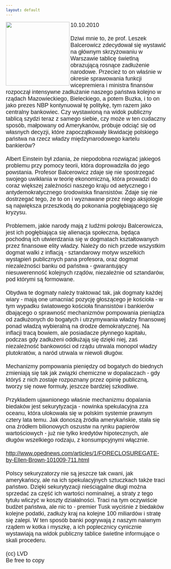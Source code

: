 ```yaml
---
layout: default
---
```

<img src="{{site.baseurl}}\articles\pictures\465.witaminy.jpg"  align="left" width="200"><!--49--><p style="margin: 0px 0px 18px; font-size: 18px; font-family: Helvetica;">
10.10.2010<br><br>Dziwi mnie to, że prof. Leszek Balcerowicz zdecydował się wystawić na głównym skrzyżowaniu w Warszawie tablicę świetlną obrazującą rosnące zadłużenie narodowe. Przecież to on właśnie w okresie sprawowania funkcji wicepremiera i ministra finansów rozpoczął intensywne zadłużanie naszego państwa kolejno w rządach Mazowieckiego, Bieleckiego, a potem Buzka, i to on jako prezes NBP kontynuował tę politykę, tym razem jako centralny bankowiec. Czy wystawioną na widok publiczny tablicą szydzi teraz z samego siebie, czy może w ten cudaczny sposób, małpowany od Amerykanów, próbuje odciąć się od własnych decyzji, które zapoczątkowały likwidację polskiego państwa na rzecz władzy międzynarodowego kartelu bankierów?<br><br>Albert Einstein był zdania, że niepodobna rozwiązać jakiegoś problemu przy pomocy teorii, która doprowadziła do jego powstania. Profesor Balcerowicz zdaje się nie spostrzegać swojego uwikłania w teorię ekonomiczną, która prowadzi do coraz większej zależności naszego kraju od aetycznego i antydemokratycznego środowiska finansistów. Zdaje się nie dostrzegać tego, że to on i wyznawane przez niego aksjologie są największa przeszkodą do pokonania pogłębiającego się kryzysu.<br><br>Problemem, jakie narody mają z ludźmi pokroju Balcerowicza, jest ich pogłębiająca się alienacja społeczna, będąca pochodną ich utwierdzania się w dogmatach kształtowanych przez finansowe elity władzy. Należy do nich przede wszystkim dogmat walki z inflacją - sztandarowy motyw wszelkich wystąpień publicznych pana profesora, oraz dogmat niezależności banku od państwa - gwarantujący niesuwerenność kolejnych rządów, niezależnie od sztandarów, pod którymi są formowane.<br><br>Obydwa te dogmaty należy traktować tak, jak dogmaty każdej wiary - mają one umacniać pozycję głoszącego je kościoła - w tym wypadku światowego kościoła finansistów i bankierów dbającego o sprawność mechanizmów pompowania pieniądza od zadłużonych do bogatych i utrzymywania władzy finansowej ponad władzą wybieralną na drodze demokratycznej. Na inflacji tracą bowiem, ale posiadacze płynnego kapitału, podczas gdy zadłużeni oddłużają się dzięki niej, zaś niezależność bankowości od rządu utrwala monopol władzy plutokratów, a naród utrwala w niewoli długów.<br><br>Mechanizmy pompowania pieniędzy od bogatych do biednych zmieniają się tak jak związki chemiczne w dopalaczach - gdy któryś z nich zostaje rozpoznany przez opinię publiczną, tworzy się nowe formuły, jeszcze bardziej szkodliwe.<br><br>Przykładem ujawnionego właśnie mechanizmu dopalania biedaków jest sekurytyzacja - nowinka spekulacyjna zza oceanu, która ulokowała się w polskim systemie prawnym cztery lata temu. Jak donoszą źródła amerykańskie, stała się ona źródłem bilionowych oszustw na rynku papierów wartościowych - już nie tylko kredytów hipotecznych, ale długów wszelkiego rodzaju, z konsumpcyjnymi włącznie.<br><br>http://www.opednews.com/articles/1/FORECLOSUREGATE-by-Ellen-Brown-101009-711.html<br><br>Polscy sekuryzatorzy nie są jeszcze tak cwani, jak amerykańscy, ale na ich spekulacyjnych sztuczkach także traci państwo. Dzięki sekurytyzacji nieściągalne długi można sprzedać za część ich wartości nominalnej, a straty z tego tytułu wliczyć w koszty działalności. Traci na tym oczywiście budżet państwa, ale nic to - premier Tusk wyciśnie z biedaków kolejne podatki, zadłuży kraj na kolejne 100 miliardów i stratę się zalepi. W ten sposób banki pogrywają z naszym naiwnym rządem w kotka i myszkę, a ich poplecznicy cynicznie wystawiają na widok publiczny tablice świetlne informujące o skali procederu.<br><br>(cc) LVD<br>Be free to copy<br></p>
